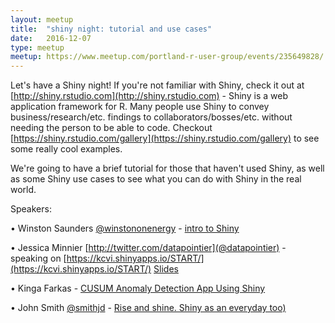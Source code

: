 ```yaml
---
layout: meetup
title:  "shiny night: tutorial and use cases"
date:   2016-12-07
type: meetup
meetup: https://www.meetup.com/portland-r-user-group/events/235649828/
---
```


Let's have a Shiny night! If you're not familiar with Shiny, check it out at [http://shiny.rstudio.com](http://shiny.rstudio.com) - Shiny is a web application framework for R. Many people use Shiny to convey business/research/etc. findings to collaborators/bosses/etc. without needing the person to be able to code. Checkout [https://shiny.rstudio.com/gallery](https://shiny.rstudio.com/gallery) to see some really cool examples. 

We're going to have a brief tutorial for those that haven't used Shiny, as well as some Shiny use cases to see what you can do with Shiny in the real world.

Speakers: 

• Winston Saunders [@winstononenergy](http://twitter.com/winstononenergy)  - [intro to Shiny](https://github.com/ww44ss/pdxdata_shiny/blob/master/PDX%20Data%20Shiny%20Intro.pdf
)

• Jessica Minnier [http://twitter.com/datapointier](@datapointier) - speaking on [https://kcvi.shinyapps.io/START/](https://kcvi.shinyapps.io/START/) [Slides](https://rpubs.com/minnier/rmeetup-start)

• Kinga Farkas - [CUSUM Anomaly Detection App Using Shiny](https://github.com/kinga-k-farkas/CAD-web-app)

• John Smith [@smithjd](http://twitter.com/smithjd) - [Rise and shine.  Shiny as an everyday too)](https://github.com/smithjd/shiny16) 
